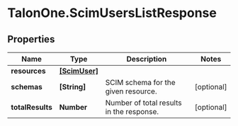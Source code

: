 # TalonOne.ScimUsersListResponse

## Properties

Name | Type | Description | Notes
------------ | ------------- | ------------- | -------------
**resources** | [**[ScimUser]**](ScimUser.md) |  | 
**schemas** | **[String]** | SCIM schema for the given resource. | [optional] 
**totalResults** | **Number** | Number of total results in the response. | [optional] 


